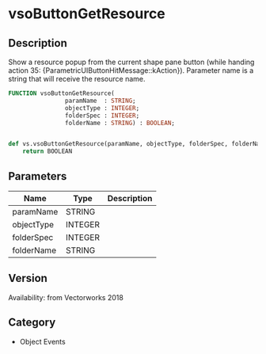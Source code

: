 # vsoButtonGetResource

## Description
Show a resource popup from the current shape pane button (while handing action 35: {ParametricUIButtonHitMessage::kAction}). Parameter name is a string that will receive the resource name.

```pascal
FUNCTION vsoButtonGetResource(
				paramName  : STRING;
				objectType : INTEGER;
				folderSpec : INTEGER;
				folderName : STRING) : BOOLEAN;
```

```python

def vs.vsoButtonGetResource(paramName, objectType, folderSpec, folderName):
    return BOOLEAN
```

## Parameters
|Name|Type|Description|
|---|---|---|
|paramName|STRING||
|objectType|INTEGER||
|folderSpec|INTEGER||
|folderName|STRING||

## Version
Availability: from Vectorworks 2018
## Category
* Object Events

